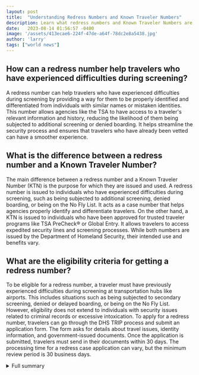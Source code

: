 ```yaml
---
layout: post
title:  "Understanding Redress Numbers and Known Traveler Numbers"
description: Learn what redress numbers and Known Traveler Numbers are, who needs them, how to apply for them, and more.
date:   2023-08-14 01:56:57 -0400
image: '/assets/413ecae6-224f-47de-a64f-78dc2e8a5438.jpg'
author: 'larry'
tags: ["world news"]
---
```


## How can a redress number help travelers who have experienced difficulties during screening?
A redress number can help travelers who have experienced difficulties during screening by providing a way for them to be properly identified and differentiated from individuals with similar names or mistaken identities. This number allows agencies like the TSA to have access to a traveler's relevant information and history, reducing the likelihood of them being subjected to additional screening or denied boarding. It helps streamline the security process and ensures that travelers who have already been vetted can have a smoother experience.

## What is the difference between a redress number and a Known Traveler Number?
The main difference between a redress number and a Known Traveler Number (KTN) is the purpose for which they are issued and used. A redress number is issued to individuals who have experienced difficulties during screening, such as being subjected to additional screening, denied boarding, or being on the No Fly List. It acts as a case number that helps agencies properly identify and differentiate travelers. On the other hand, a KTN is issued to individuals who have been approved for trusted traveler programs like TSA PreCheck® or Global Entry. It allows travelers to access expedited security lines and screening processes. While both numbers are issued by the Department of Homeland Security, their intended use and benefits vary.

## What are the eligibility criteria for getting a redress number?
To be eligible for a redress number, a traveler must have previously experienced difficulties during screening at transportation hubs like airports. This includes situations such as being subjected to secondary screening, denied or delayed boarding, or being on the No Fly List. However, eligibility does not extend to individuals with security issues related to criminal records or excessive intoxication. To apply for a redress number, travelers can go through the DHS TRIP process and submit an application form. The form asks for details about travel issues, identity information, and government-issued documents. Once the application is submitted, travelers must send in their documents within 30 days. The processing time for a redress case application can vary, but the minimum review period is 30 business days.

<details>
  <summary>Full summary</summary>
When buying a plane ticket, you're asked to fill out a form with some basic information, like your legal name, date of birth, and phone number. You may have also noticed another field in the booking forms that gives you the option of entering a Known Traveler Number (KTN) or a redress number. They are not the same thing. This article explains what redress numbers are, who needs them, how to apply for them, and what to do if you lose your redress number.<br><br>In the world of customs and border protection, you may find some of the terminology unclear. A redress number is designed to expedite the border security process. Redress numbers are issued by the Department of Homeland Security to individuals who have previously experienced difficulties during screening at transportation hubs such as airports. If you think you're eligible for a redress number, you can apply online through the Department of Homeland Security's website. Upon approval, you will receive your redress number, which you'll be able to use when traveling. Note that if your security issues relate to a criminal record or excessive intoxication, you will likely not be eligible for a redress number.<br><br>A Known Traveler Number is issued to people who apply to and are approved for TSA PreCheck®, the program that allows approved travelers to access expedited security lines for domestic travel in the United States. A similar identification number is issued to those who apply to and are approved for Global Entry, NEXUS, and SENTRI programs. Like a redress number, a Known Traveler Number is also issued by the Department of Homeland Security. The main differences between a redress number and a Known Traveler Number are the circumstances in which it's issued and used. A redress number aims to make it less likely for travelers to be targeted for additional screening or denied boarding or entry. A Known Traveler Number allows travelers to access specially approved security lines and screening processes. Redress numbers are free, while a Known Traveler Number requires payment. The goal of both a redress number and a Known Traveler Number is to make traveling smoother for the individuals who use them.<br><br>The DHS Traveler Redress Inquiry Program provides resolution to travelers with difficulties getting through security and inspection at airport checkpoints, train stations, and when crossing U.S. borders. Learn more and apply for DHS TRIP to resolve travel-related issues if you are unable to print a boarding pass, denied or delayed boarding a plane, denied or delayed entry into and exit from the U.S. at a port of entry or border checkpoint, or continuously referred for additional screening at the airport. The No Fly List is a small subset of the U.S. government Terrorist Screening Database that contains the identity information of known or suspected terrorists. The No Fly List is maintained by the FBI's Terrorist Screening Center. TSA implements the No Fly List through its Secure Flight program. Individuals on the No Fly List are prevented from boarding an aircraft when flying within, to, from, and over the United States.<br><br>Some people experience additional screening at airports due to mistaken identity or background checks. Getting a redress number can help in these situations. A redress number is a case number issued by the Department of Homeland Security. It allows agencies like the TSA to properly identify travelers who may require additional screening. Reasons for getting a redress number include being subjected to secondary screening, denied or delayed boarding, or being on the No Fly List. To get a redress number, you need to go through the DHS TRIP process and submit an application form. The application form asks for details about travel issues, identity information, and government-issued documents. Once you submit your application, you need to send in your documents within 30 days. After receiving your application and documentation, DHS TRIP will process your request. The processing time can vary, but the minimum length of a review of a request for redress is 30 business days. You can check the status of your redress case application. When making a flight reservation, you can enter your redress number. A redress number is different from a Known Traveler Number (KTN). A KTN is used for TSA Pre-Check and other trusted traveler programs. If you need a redress number and don't have one, your KTN benefits may be affected. Once you are given a redress number, you can still use your Global Entry and TSA Pre-Check benefits. The U.S. government does not reveal if a person is on a watchlist. Most individuals who apply for redress are not on the terrorist watchlist. The No Fly list includes individuals prohibited from boarding an aircraft. The Selectee list includes individuals who undergo additional security screening before boarding. If you lose your redress control number, you can retrieve it by contacting DHS TRIP. You do not have to be a US citizen to apply for a redress number. Each person in a family or traveling group seeking redress must submit a separate application.<br><br>If you are a member of the TSA PreCheck® Application Program, look up your KTN online. If you are a member of another trusted traveler program, such as Global Entry, NEXUS, or SENTRI, you may review your respective trusted traveler card or log on to the Trusted Traveler Program website to obtain your PASSID, which is your KTN. If your TSA PreCheck® benefits come through employment-based programs such as HME, TWIC® or DoD, please visit these respective links for additional information: HME, TWIC®, DoD. If you still are having trouble locating your TSA PreCheck® KTN please submit an online form or call us (866) 289-9673. Representatives are available 8 a.m. to 11 p.m. ET weekdays; 9 a.m. to 8 p.m. weekends/holidays.
</details>
